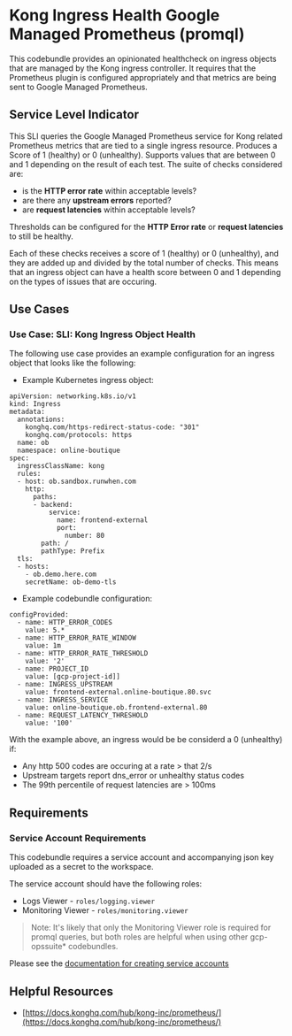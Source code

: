 # Kong Ingress Health Google Managed Prometheus (promql)
This codebundle provides an opinionated healthcheck on ingress objects that are managed by the Kong ingress controller. It requires that the Prometheus plugin is configured appropriately and that metrics are being sent to Google Managed Prometheus. 


## Service Level Indicator
This SLI queries the Google Managed Prometheus service for Kong related Prometheus metrics that are tied to a single ingress resource. Produces a Score of 1 (healthy) or 0 (unhealthy). Supports values that are between 0 and 1 depending on the result of each test. The suite of checks considered are:
- is the **HTTP error rate** within acceptable levels?
- are there any **upstream errors** reported?
- are **request latencies** within acceptable levels?

Thresholds can be configured for the **HTTP Error rate** or **request latencies** to still be healthy. 

Each of these checks receives a score of 1 (healthy) or 0 (unhealthy), and they are added up and divided by the total number of checks. This means that an ingress object can have a health score between 0 and 1 depending on the types of issues that are occuring. 



## Use Cases
### Use Case: SLI: Kong Ingress Object Health
The following use case provides an example configuration for an ingress object that looks like the following: 
- Example Kubernetes ingress object: 
```
apiVersion: networking.k8s.io/v1
kind: Ingress
metadata:
  annotations:
    konghq.com/https-redirect-status-code: "301"
    konghq.com/protocols: https
  name: ob
  namespace: online-boutique
spec:
  ingressClassName: kong
  rules:
  - host: ob.sandbox.runwhen.com
    http:
      paths:
      - backend:
          service:
            name: frontend-external
            port:
              number: 80
        path: /
        pathType: Prefix
  tls:
  - hosts:
    - ob.demo.here.com
    secretName: ob-demo-tls
```

- Example codebundle configuration: 
```
configProvided:
  - name: HTTP_ERROR_CODES
    value: 5.*
  - name: HTTP_ERROR_RATE_WINDOW
    value: 1m
  - name: HTTP_ERROR_RATE_THRESHOLD
    value: '2'
  - name: PROJECT_ID
    value: [gcp-project-id]]
  - name: INGRESS_UPSTREAM
    value: frontend-external.online-boutique.80.svc
  - name: INGRESS_SERVICE
    value: online-boutique.ob.frontend-external.80
  - name: REQUEST_LATENCY_THRESHOLD
    value: '100'
```

With the example above, an ingress would be be considerd a 0 (unhealthy) if: 
- Any http 500 codes are occuring at a rate > that 2/s
- Upstream targets report dns_error or unhealthy status codes
- The 99th percentile of request latencies are > 100ms

## Requirements
### Service Account Requirements  
This codebundle requires a service account and accompanying json key uploaded as a secret to the workspace.

The service account should have the following roles: 
- Logs Viewer - `roles/logging.viewer`
- Monitoring Viewer - `roles/monitoring.viewer`

> Note: It's likely that only the Monitoring Viewer role is required for promql queries, but both roles are helpful when using other gcp-opssuite* codebundles. 

Please see the [documentation for creating service accounts](https://cloud.google.com/iam/docs/creating-managing-service-accounts)

## Helpful Resources
- [https://docs.konghq.com/hub/kong-inc/prometheus/](https://docs.konghq.com/hub/kong-inc/prometheus/)